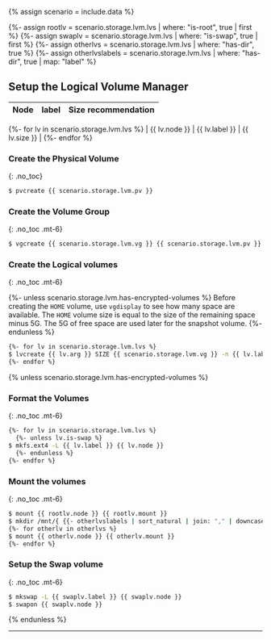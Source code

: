 {% assign scenario = include.data %}

{%- assign rootlv = scenario.storage.lvm.lvs | where: "is-root", true | first %}
{%- assign swaplv = scenario.storage.lvm.lvs | where: "is-swap", true | first %}
{%- assign otherlvs = scenario.storage.lvm.lvs | where: "has-dir", true %}
{%- assign otherlvslabels = scenario.storage.lvm.lvs | where: "has-dir", true | map: "label" %}

## Setup the Logical Volume Manager

| Node          | label          | Size recommendation |
| :------------ | :------------- | :------------------ |
{%- for lv in scenario.storage.lvm.lvs %}
| {{ lv.node }} | {{ lv.label }} | {{ lv.size }}       |
{%- endfor %}

### Create the Physical Volume
{: .no_toc}

```bash
$ pvcreate {{ scenario.storage.lvm.pv }}
```

### Create the Volume Group
{: .no_toc .mt-6}

```bash
$ vgcreate {{ scenario.storage.lvm.vg }} {{ scenario.storage.lvm.pv }}
```
### Create the Logical volumes
{: .no_toc .mt-6}

{%- unless scenario.storage.lvm.has-encrypted-volumes %}
Before creating the `HOME` volume, use `vgdisplay` to see how many space are available. The `HOME` volume size is equal to the size of the remaining space minus 5G. The 5G of free space are used later for the snapshot volume.
{%- endunless %}

```bash
{%- for lv in scenario.storage.lvm.lvs %}
$ lvcreate {{ lv.arg }} SIZE {{ scenario.storage.lvm.vg }} -n {{ lv.label }}
{%- endfor %}
```

{% unless scenario.storage.lvm.has-encrypted-volumes %}
### Format the Volumes
{: .no_toc .mt-6}

```bash
{%- for lv in scenario.storage.lvm.lvs %}
  {%- unless lv.is-swap %}
$ mkfs.ext4 -L {{ lv.label }} {{ lv.node }}
  {%- endunless %}
{%- endfor %}
```

### Mount the volumes
{: .no_toc .mt-6}

```bash
$ mount {{ rootlv.node }} {{ rootlv.mount }}
$ mkdir /mnt/{ {{- otherlvslabels | sort_natural | join: "," | downcase -}} }
{%- for otherlv in otherlvs %}
$ mount {{ otherlv.node }} {{ otherlv.mount }}
{%- endfor %}
```

### Setup the Swap volume
{: .no_toc .mt-6}

```bash
$ mkswap -L {{ swaplv.label }} {{ swaplv.node }}
$ swapon {{ swaplv.node }}
```
{% endunless %}

---
